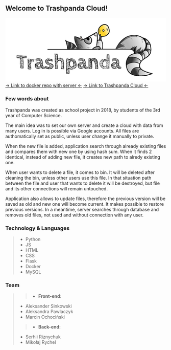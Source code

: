## Welcome to Trashpanda Cloud!
![Logo](https://raw.githubusercontent.com/Morfeu5z/Trashpanda-Cloud/version/static/pic/trashpanda.PNG)
<br/>
[-> Link to docker repo with server <-](https://hub.docker.com/r/risernx/trashpanda)
[-> Link to Trashpanda Cloud <-](href="http://trashpanda.pwsz.nysa.pl)
  
### Few words about
Trashpanda was created as school project in 2018, by students of the 3rd year of Computer Science.

The main idea was to set our own server and create a cloud with data from many users. Log in is possible via Google accounts. All files are authomatically set as public, unless user change it manually to private.

When the new file is added, application search through already existing files and compares them with new one by using hash sum. When it finds 2 identical, instead of adding new file, it creates new path to alredy existing one.

When user wants to delete a file, it comes to bin. It will be deleted after cleaning the bin, unless other users use this file. In that situation path between the file and user that wants to delete it will be destroyed, but file and its other connections will remain untouched.

Application also allows to update files, therefore the previous version will be saved as old and new one will become current. It makes possible to restore previous versions. In a meantime, server searches through database and removes old files, not used and without connection with any user.

### Technology & Languages
>* Python
>* JS
>* HTML
>* CSS
>* Flask
>* Docker
>* MySQL

### Team
>>* __Front-end:__
>* Aleksander Sinkowski
>* Aleksandra Pawlaczyk
>* Marcin Ochociński
>>* __Back-end:__
>* Serhii Riznychuk
>* Mikołaj Rychel
